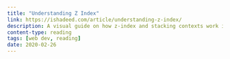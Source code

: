 ```yaml
---
title: "Understanding Z Index"
link: https://ishadeed.com/article/understanding-z-index/
description: A visual guide on how z-index and stacking contexts work in CSS.
content-type: reading
tags: [web dev, reading]
date: 2020-02-26
---
```

